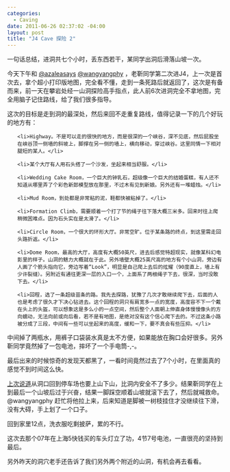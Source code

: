 ```yaml
--- 
categories: 
  - Caving
date: 2011-06-26 02:37:02 -04:00
layout: post
title: "J4 Cave 探险 2"
---
```

一句话总结，进洞共七个小时，丢东西若干，某同学出洞后滑落山坡一次。



今天下午和 <a href="http://twitter.com/azaleasays">@azaleasays</a> <a href="http://twitter.com/wangyangphy">@wangyangphy</a> ，老靳同学第二次进J4，上一次是首次去，拿个超小打印版地图，完全看不懂，走到一条死路后就返回了，这次是有备而来，前一天在攀岩处经一山洞探险高手指点，此人前6次进洞完全不拿地图，完全用脑子记住路线，给了我们很多指导。



这次的目标是走到洞的最深处，然后来回不走重复路线，值得记录一下的几个好玩的地方有：

<ul>

	<li>Highway。不是可以走的很快的地方，而是很深的一个峡谷，深不见底，然后屁股坐在峡谷顶一侧墙的斜坡上，脚撑在另一侧的墙上，横向移动，穿过峡谷。这里同情一下相对腿短的某人。</li>

	<li>某个大厅有人用石头搭了一个沙发，坐起来相当舒服。</li>

	<li>Wedding Cake Room，一个巨大的钟乳石，超级像一个巨大的结婚蛋糕，有人还不知道从哪里弄了个彩色新郎模型放在那里，不过木有见到新娘。另外还有一堆蜡烛。</li>

	<li>Mud Room，到处都是非常粘的泥，鞋都快被粘掉了。</li>

	<li>Formation Climb，需要顺着一个打了节的绳子往下落大概三米多。回来时往上爬稍微困难点。因为石头实在是太滑了。</li>

	<li>Circle Room，一个很大的环形大厅。非常空旷。位于某条路的终点，到这里需走回头路折返。</li>

	<li>Dome Room，最高的大厅，高度有大概50英尺，进去后感觉特超现实，就像某科幻电影里的样子。山洞的魅力大概就在于此。另外墙壁大概25英尺高的地方有个小山洞，旁边有人画了个箭头指向它，旁边写着“Look”，明显是自己爬上去后的炫耀（90度直上，墙上有少许裂缝）。另附近有通往更深一层的入口一个，上面系了两根绳子下去，很深，当时没敢下去。</li>

	<li>回程，选了一条超级苗条的路。我先去探路，犹豫了几次才敢继续爬下去，后面的人也是考虑了很久才下决心钻进去。这个回程的洞只有肩宽多一点的宽度，高度容不下一个戴在头上的头盔，可以想象这是多么小的一点空间，然后整个人面朝上伸直身体慢慢像头的方向蠕动，无法向前或向后看，若不是有地图，是绝对没有这个信心爬下去的。不过这条小路被分成了三段，中间有一些可以坐起来的高度，缓和一下，要不真会有些压抑。</li>

</ul>

中间掉了两瓶水，用裤子口袋装水真是太不方便，如果能放在胸口会好很多。另外靳同学竟然掉了一包电池，摔坏了一个手电筒-,-。



最后出来的时候惊奇的发现天都黑了，一看时间竟然过去了7个小时，在里面真的感觉不到时间这么快。



<a title="J4洞穴探险 1" href="http://ztnote.com/2011/06/19/j4-cave-1/">上次说道</a>从洞口回到停车场也要上山下山，比洞内安全不了多少。结果靳同学在上到最后一个山坡后过于兴奋，结果一脚踩空顺着山坡就滚下去了，然后就喊救命。@wangyangphy 赶忙将他拉上来，后来知道是脚被一树枝挂住才没继续往下滑，没有大碍，手上划了一个口子。



回到家里12点，洗衣服吃剩披萨，累的不行。



这次去那个07年在上海5快钱买的车头灯立了功，4节7号电池，一直很亮的坚持到最后。



另外昨天的洞穴老手还告诉了我们另外两个附近的山洞，有机会再去看看。
